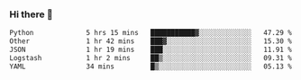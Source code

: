 ### Hi there 👋

<!--START_SECTION:waka-->

```txt
Python             5 hrs 15 mins   ███████████▓░░░░░░░░░░░░░   47.29 %
Other              1 hr 42 mins    ███▓░░░░░░░░░░░░░░░░░░░░░   15.30 %
JSON               1 hr 19 mins    ███░░░░░░░░░░░░░░░░░░░░░░   11.91 %
Logstash           1 hr 2 mins     ██▒░░░░░░░░░░░░░░░░░░░░░░   09.31 %
YAML               34 mins         █▒░░░░░░░░░░░░░░░░░░░░░░░   05.13 %
```

<!--END_SECTION:waka-->

<!--
**Jonas-VanHaeken/Jonas-VanHaeken** is a ✨ _special_ ✨ repository because its `README.md` (this file) appears on your GitHub profile.

Here are some ideas to get you started:

- 🔭 I’m currently working on ...
- 🌱 I’m currently learning ...
- 👯 I’m looking to collaborate on ...
- 🤔 I’m looking for help with ...
- 💬 Ask me about ...
- 📫 How to reach me: ...
- 😄 Pronouns: ...
- ⚡ Fun fact: ...
-->
